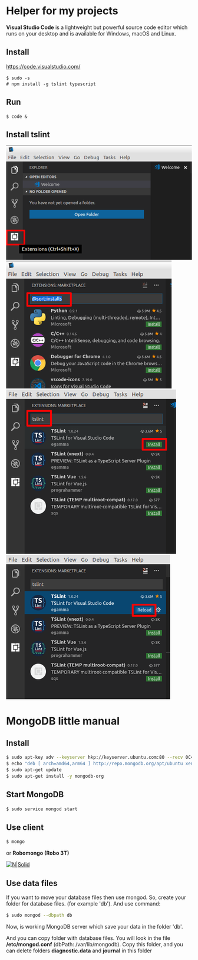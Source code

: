 # Helper for my projects
**Visual Studio Code** is a lightweight but powerful source code editor which runs on your desktop and is available for Windows, macOS and Linux. 
## Install
https://code.visualstudio.com/
```ssh
$ sudo -s
# npm install -g tslint typescript
```
## Run
```
$ code &
```

## Install tslint

![00](https://github.com/RaymondProduction/helper/raw/master/img/00.png)
![01](https://github.com/RaymondProduction/helper/raw/master/img/01.png)
![02](https://github.com/RaymondProduction/helper/raw/master/img/02.png)
![03](https://github.com/RaymondProduction/helper/raw/master/img/03.png)

# MongoDB little manual

## Install
```sh
$ sudo apt-key adv --keyserver hkp://keyserver.ubuntu.com:80 --recv 0C49F3730359A14518585931BC711F9BA15703C6
$ echo "deb [ arch=amd64,arm64 ] http://repo.mongodb.org/apt/ubuntu xenial/mongodb-org/3.4 multiverse" | sudo tee /etc/apt/sources.list.d/mongodb-org-3.4.list
$ sudo apt-get update
$ sudo apt-get install -y mongodb-org
```

## Start MongoDB
```sh
$ sudo service mongod start
```
## Use client
```sh
$ mongo
```

or **Robomongo (Robo 3T)**

[![N|Solid](https://robomongo.org/static/robomongo-128x128-129df2f1.png)](https://robomongo.org/)

## Use data files

If you want to move your database files then use mongod. So, create your folder for database files. (for example 'db'). 
And use command:
```sh
$ sudo mongod --dbpath db
```
Now, is working MongoDB server which save your data in the folder 'db'.

And you can copy folder with database files. You will look in the file **/etc/mongod.conf** (dbPath: /var/lib/mongodb). 
Copy this folder, and you can delete folders  **diagnostic.data** and **journal** in this folder